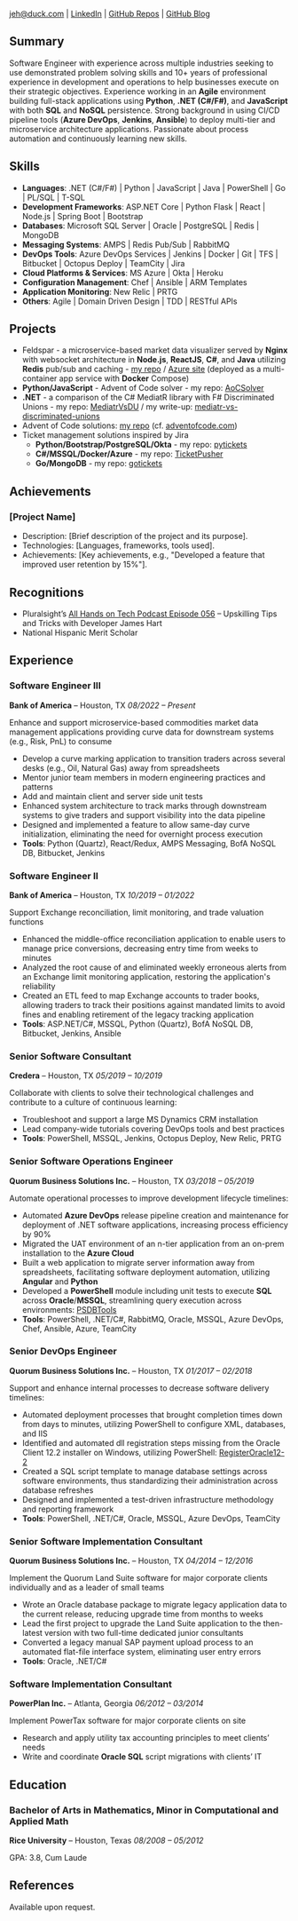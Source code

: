 jeh@duck.com | [LinkedIn](http://www.linkedin.com/in/james-hart-3543664b) | [GitHub Repos](https://github.com/jameselliothart) | [GitHub Blog](https://jameselliothart.github.io)

## Summary

Software Engineer with experience across multiple industries seeking to use demonstrated problem solving skills and 10+ years of professional experience in development and operations to help businesses execute on their strategic objectives. Experience working in an **Agile** environment building full-stack applications using **Python**, **.NET (C#/F#)**, and **JavaScript** with both **SQL** and **NoSQL** persistence. Strong background in using CI/CD pipeline tools (**Azure DevOps**, **Jenkins**, **Ansible**) to deploy multi-tier and microservice architecture applications. Passionate about process automation and continuously learning new skills.

## Skills

- **Languages**: .NET (C#/F#) | Python | JavaScript | Java | PowerShell | Go | PL/SQL | T-SQL
- **Development Frameworks**:  ASP.NET Core | Python Flask | React | Node.js | Spring Boot | Bootstrap
- **Databases**: Microsoft SQL Server | Oracle | PostgreSQL | Redis | MongoDB
- **Messaging Systems**: AMPS | Redis Pub/Sub | RabbitMQ
- **DevOps Tools**: Azure DevOps Services | Jenkins | Docker | Git | TFS | Bitbucket | Octopus Deploy | TeamCity | Jira
- **Cloud Platforms & Services**: MS Azure | Okta | Heroku
- **Configuration Management**: Chef | Ansible | ARM Templates
- **Application Monitoring**:  New Relic | PRTG
- **Others**: Agile | Domain Driven Design | TDD | RESTful APIs

## Projects

- Feldspar - a microservice-based market data visualizer served by **Nginx** with websocket architecture in **Node.js**, **ReactJS**, **C#**, and **Java** utilizing **Redis** pub/sub and caching - [my repo](https://github.com/jameselliothart/feldspar) / [Azure site](https://feldspar.azurewebsites.net/) (deployed as a multi-container app service with **Docker** Compose)
- **Python/JavaScript** - Advent of Code solver - my repo: [AoCSolver](https://github.com/jameselliothart/AoCSolver)
- **.NET** - a comparison of the C# MediatR library with F# Discriminated Unions - my repo: [MediatrVsDU](https://github.com/jameselliothart/MediatrVsDU) / my write-up: [mediatr-vs-discriminated-unions](https://jameselliothart.github.io/mediatr-vs-discriminated-unions.html)
- Advent of Code solutions: [my repo](https://github.com/jameselliothart/AdventOfCode2020) (cf. [adventofcode.com](https://adventofcode.com))
- Ticket management solutions inspired by Jira
  - **Python/Bootstrap/PostgreSQL/Okta** - my repo: [pytickets](https://github.com/jameselliothart/pytickets)
  - **C#/MSSQL/Docker/Azure** - my repo: [TicketPusher](https://github.com/jameselliothart/TicketPusher)
  - **Go/MongoDB** - my repo: [gotickets](https://github.com/jameselliothart/gotickets)

## Achievements

### **[Project Name]**
- Description: [Brief description of the project and its purpose].
- Technologies: [Languages, frameworks, tools used].
- Achievements: [Key achievements, e.g., "Developed a feature that improved user retention by 15%"].

## Recognitions

- Pluralsight’s [All Hands on Tech Podcast Episode 056](https://www.pluralsight.com/resource-center/podcasts/056-upskilling-james-hart) – Upskilling Tips and Tricks with Developer James Hart
- National Hispanic Merit Scholar

## Experience

### **Software Engineer III**
**Bank of America** – Houston, TX
*08/2022 – Present*

Enhance and support microservice-based commodities market data management applications providing curve data for downstream systems (e.g., Risk, PnL) to consume

- Develop a curve marking application to transition traders across several desks (e.g., Oil, Natural Gas) away from spreadsheets
- Mentor junior team members in modern engineering practices and patterns
- Add and maintain client and server side unit tests
- Enhanced system architecture to track marks through downstream systems to give traders and support visibility into the data pipeline
- Designed and implemented a feature to allow same-day curve initialization, eliminating the need for overnight process execution
- **Tools**: Python (Quartz), React/Redux, AMPS Messaging, BofA NoSQL DB, Bitbucket, Jenkins

### **Software Engineer II**
**Bank of America** – Houston, TX
*10/2019 – 01/2022*

Support Exchange reconciliation, limit monitoring, and trade valuation functions

- Enhanced the middle-office reconciliation application to enable users to manage price conversions, decreasing entry time from weeks to minutes
- Analyzed the root cause of and eliminated weekly erroneous alerts from an Exchange limit monitoring application, restoring the application's reliability
- Created an ETL feed to map Exchange accounts to trader books, allowing traders to track their positions against mandated limits to avoid fines and enabling retirement of the legacy tracking application
- **Tools**: ASP.NET/C#, MSSQL, Python (Quartz), BofA NoSQL DB, Bitbucket, Jenkins, Ansible

### **Senior Software Consultant**
**Credera** – Houston, TX
*05/2019 – 10/2019*

Collaborate with clients to solve their technological challenges and contribute to a culture of continuous learning:

- Troubleshoot and support a large MS Dynamics CRM installation
- Lead company-wide tutorials covering DevOps tools and best practices
- **Tools**: PowerShell, MSSQL, Jenkins, Octopus Deploy, New Relic, PRTG

### **Senior Software Operations Engineer**
**Quorum Business Solutions Inc.** – Houston, TX
*03/2018 – 05/2019*

Automate operational processes to improve development lifecycle timelines:

- Automated **Azure DevOps** release pipeline creation and maintenance for deployment of .NET software applications, increasing process efficiency by 90%
- Migrated the UAT environment of an n-tier application from an on-prem installation to the **Azure Cloud**
- Built a web application to migrate server information away from spreadsheets, facilitating software deployment automation, utilizing **Angular** and **Python**
- Developed a **PowerShell** module including unit tests to execute **SQL** across **Oracle**/**MSSQL**, streamlining query execution across environments: [PSDBTools](https://github.com/jameselliothart/PSDBTools)
- **Tools**: PowerShell, .NET/C#, RabbitMQ, Oracle, MSSQL, Azure DevOps, Chef, Ansible, Azure, TeamCity

### **Senior DevOps Engineer**
**Quorum Business Solutions Inc.** – Houston, TX
*01/2017 – 02/2018*

Support and enhance internal processes to decrease software delivery timelines:

- Automated deployment processes that brought completion times down from days to minutes, utilizing PowerShell to configure XML, databases, and IIS
- Identified and automated dll registration steps missing from the Oracle Client 12.2 installer on Windows, utilizing PowerShell: [RegisterOracle12-2](https://github.com/jameselliothart/RegisterOracle12-2)
- Created a SQL script template to manage database settings across software environments, thus standardizing their administration across database refreshes
- Designed and implemented a test-driven infrastructure methodology and reporting framework
- **Tools**: PowerShell, .NET/C#, Oracle, MSSQL, Azure DevOps, TeamCity

### **Senior Software Implementation Consultant**
**Quorum Business Solutions Inc.** – Houston, TX
*04/2014 – 12/2016*

Implement the Quorum Land Suite software for major corporate clients individually and as a leader of small teams

- Wrote an Oracle database package to migrate legacy application data to the current release, reducing upgrade time from months to weeks
- Lead the first project to upgrade the Land Suite application to the then-latest version with two full-time dedicated junior consultants
- Converted a legacy manual SAP payment upload process to an automated flat-file interface system, eliminating user entry errors
- **Tools**: Oracle, .NET/C#

### **Software Implementation Consultant**
**PowerPlan Inc.** – Atlanta, Georgia
*06/2012 – 03/2014*

Implement PowerTax software for major corporate clients on site

- Research and apply utility tax accounting principles to meet clients’ needs
- Write and coordinate **Oracle SQL** script migrations with clients’ IT

## Education

### **Bachelor of Arts in Mathematics, Minor in Computational and Applied Math**
**Rice University** – Houston, Texas
*08/2008 – 05/2012*

GPA: 3.8, Cum Laude

## References
Available upon request.
